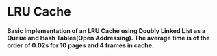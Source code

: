 <h1>LRU Cache</h1>
<h4>Basic implementation of an LRU Cache using Doubly Linked List as a Queue and Hash Tables(Open Addressing).
The average time is of the order of 0.02s for 10 pages and 4 frames in cache.
<br><br><br>
</h4>
